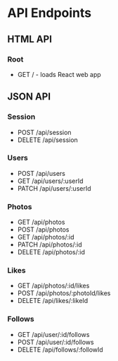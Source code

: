 # API Endpoints


## HTML API

### Root

- GET / - loads React web app


## JSON API

### Session
- POST /api/session
- DELETE /api/session

### Users
- POST /api/users
- GET /api/users/:userId
- PATCH /api/users/:userId

### Photos
- GET /api/photos
- POST /api/photos
- GET /api/photos/:id
- PATCH /api/photos/:id
- DELETE /api/photos/:id

### Likes
- GET /api/photos/:id/likes
- POST /api/photos/:photoId/likes
- DELETE /api/likes/:likeId

### Follows
- GET /api/user/:id/follows
- POST /api/user/:id/follows
- DELETE /api/follows/:followId
